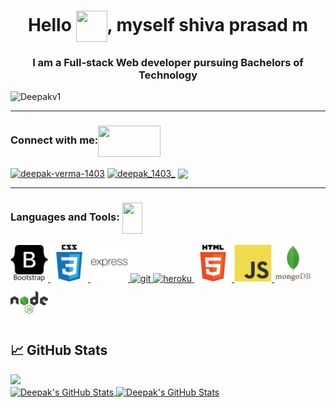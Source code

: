 <h1 align="center">Hello <img align="center" src = "https://raw.githubusercontent.com/MartinHeinz/MartinHeinz/master/wave.gif"  height=50px width = 50px>, myself shiva prasad m</h1>
<h3 align="center">I am a Full-stack Web developer pursuing Bachelors of Technology </h3>

<p align="left"> <img src="https://komarev.com/ghpvc/?username=Deepakv14&label=Profile%20views&color=0e75b6&style=flat" alt="Deepakv1" /> </p>
<hr>

<h3 align="left">Connect with me:<img align="center" src='https://raw.githubusercontent.com/ShahriarShafin/ShahriarShafin/main/Assets/handshake.gif' height=50px width="100px"> </h2></h3>
<p align="left">
<a href="https://www.linkedin.com/in/shiva-prasad-m" target="blank"><img align="center" src="https://raw.githubusercontent.com/rahuldkjain/github-profile-readme-generator/master/src/images/icons/Social/linked-in-alt.svg" alt="deepak-verma-1403" height="45" width="50" /></a>   
              <a href="https://instagram.com/mr_chiva?igshid=MzMyNGUyNmU2YQ==" target="blank"><img align="center" src="https://raw.githubusercontent.com/rahuldkjain/github-profile-readme-generator/master/src/images/icons/Social/instagram.svg" alt="deepak_1403_" height="45" width="50" /></a>   
              <a href = 'https://www.youtube.com/@shivaprasad.m'> <img width = '60px' align= 'center' src="https://img.icons8.com/color/2x/youtube-play.png" /></a> 
</p>
<hr>
<h3 align="left">Languages and Tools: <img align="center" src = "https://media2.giphy.com/media/QssGEmpkyEOhBCb7e1/giphy.gif?cid=ecf05e47a0n3gi1bfqntqmob8g9aid1oyj2wr3ds3mg700bl&rid=giphy.gif" height=50px width = 32px></h3>
<p align="left"> <a href="https://getbootstrap.com" target="_blank"> <img src="https://raw.githubusercontent.com/devicons/devicon/master/icons/bootstrap/bootstrap-plain-wordmark.svg" alt="bootstrap" width="60" height="60"/> </a> <a href="https://www.w3schools.com/css/" target="_blank"> <img src="https://raw.githubusercontent.com/devicons/devicon/master/icons/css3/css3-original-wordmark.svg" alt="css3" width="60" height="60"/> </a> <a href="https://expressjs.com" target="_blank"> <img src="https://raw.githubusercontent.com/devicons/devicon/master/icons/express/express-original-wordmark.svg" alt="express" width="60" height="60"/> </a>  <a href="https://git-scm.com/" target="_blank"> <img src="https://www.vectorlogo.zone/logos/git-scm/git-scm-icon.svg" alt="git" width="60" height="60"/> </a> <a href="https://heroku.com" target="_blank"> <img src="https://www.vectorlogo.zone/logos/heroku/heroku-icon.svg" alt="heroku" width="60" height="60"/> </a> <a href="https://www.w3.org/html/" target="_blank"> <img src="https://raw.githubusercontent.com/devicons/devicon/master/icons/html5/html5-original-wordmark.svg" alt="html5" width="60" height="60"/> </a> <a href="https://developer.mozilla.org/en-US/docs/Web/JavaScript" target="_blank"> <img src="https://raw.githubusercontent.com/devicons/devicon/master/icons/javascript/javascript-original.svg" alt="javascript" width="60" height="60"/> </a><img src="https://raw.githubusercontent.com/devicons/devicon/master/icons/mongodb/mongodb-original-wordmark.svg" alt="mongodb" width="60" height="60"/> </a> <a href="https://nodejs.org" target="_blank"> <img src="https://raw.githubusercontent.com/devicons/devicon/master/icons/nodejs/nodejs-original-wordmark.svg" alt="nodejs" width="60" height="60"/> </a> 
 </p>

## &#x1f4c8; GitHub Stats
![](https://komarev.com/ghpvc/?username=Deepakv14)
<br>
<a href="https://github.com/Deepakv14">
  <img height="495" width="375" align="center" src="https://github-readme-stats.vercel.app/api/top-langs/?username=Deepakv14&hide=java,html,tex&title_color=ffffff&text_color=c9cacc&icon_color=2bbc8a&bg_color=1d1f21&langs_count=3" alt="Deepak's GitHub Stats" /> 
</a>
<a href="https://github.com/Deepakv14">
  <img  align="center" src="https://github-readme-stats.vercel.app/api?username=Deepakv14&show_icons=true&line_height=27&count_private=true&title_color=ffffff&text_color=c9cacc&icon_color=2bbc8a&bg_color=1d1f21" alt="Deepak's GitHub Stats" />
</a>
